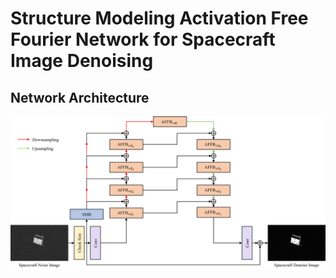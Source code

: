 # Structure Modeling Activation Free Fourier Network for Spacecraft Image Denoising

## Network Architecture
![Network Architecture](images/network.png)
